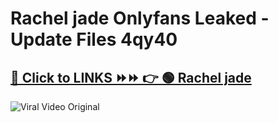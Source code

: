 
 # Rachel jade Onlyfans Leaked - Update Files 4qy40

## <h2><a href="https://clipsfans.com/Rachel_jade&ref=git">🔗 Click to LINKS ⏩⏩ 👉 🟢 Rachel jade </a></h2>

<a href="https://clipsfans.com/Rachel_jade&ref=git" rel="nofollow" data-target="animated-image.originalLink"><img src="https://i.ibb.co.com/xMMVF88/686577567.gif" alt="Viral Video Original" style="max-width: 100%; display: inline-block;" data-target="animated-image.originalImage"></a>

